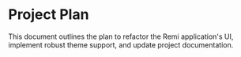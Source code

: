 # Project Plan

This document outlines the plan to refactor the Remi application's UI, implement robust theme support, and update project documentation.

